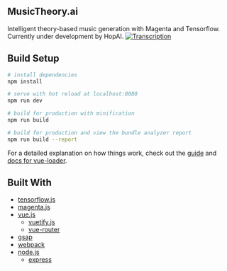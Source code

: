 ## MusicTheory.ai

Intelligent theory-based music generation with Magenta and Tensorflow. Currently under development by HopAI.
[![Transcription](./screenshots/main.png 'Transcription')](http://musictheory.ai)

## Build Setup

```bash
# install dependencies
npm install

# serve with hot reload at localhost:8080
npm run dev

# build for production with minification
npm run build

# build for production and view the bundle analyzer report
npm run build --report
```

For a detailed explanation on how things work, check out the [guide](http://vuejs-templates.github.io/webpack/) and [docs for vue-loader](http://vuejs.github.io/vue-loader).

## Built With

-   [tensorflow.js](https://github.com/tensorflow/tfjs)
-   [magenta.js](https://github.com/tensorflow/magenta-js)
-   [vue.js](https://github.com/vuejs/vue)
    -   [vuetify.js](https://github.com/vuetifyjs/vuetify)
    -   [vue-router](https://github.com/vuejs/vue-router)
-   [gsap](https://github.com/greensock/GreenSock-JS)
-   [webpack](https://github.com/webpack/webpack)
-   [node.js](https://github.com/nodejs/node)
    -   [express](https://github.com/webpack/webpack)
